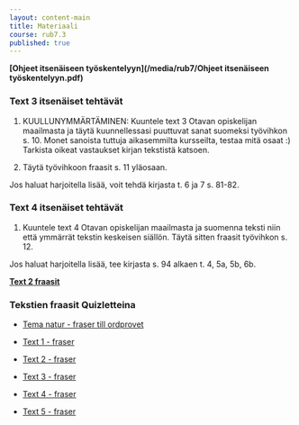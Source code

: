 ```yaml
---
layout: content-main
title: Materiaali
course: rub7.3
published: true
---
```

**[Ohjeet itsenäiseen työskentelyyn](/media/rub7/Ohjeet itsenäiseen työskentelyyn.pdf)**

### Text 3 itsenäiset tehtävät

1. KUULLUNYMMÄRTÄMINEN: Kuuntele text 3 Otavan opiskelijan maailmasta ja täytä kuunnellessasi puuttuvat sanat suomeksi työvihkon s. 10. Monet sanoista tuttuja aikasemmilta kursseilta, testaa mitä osaat :) Tarkista oikeat vastaukset kirjan tekstistä katsoen.

2. Täytä työvihkoon fraasit s. 11 yläosaan.

Jos haluat harjoitella lisää, voit tehdä kirjasta t. 6 ja 7 s. 81-82.

### Text 4 itsenäiset tehtävät

1. Kuuntele text 4 Otavan opiskelijan maailmasta ja suomenna teksti niin että ymmärrät tekstin keskeisen siällön. Täytä sitten fraasit työvihkon s. 12. 

Jos haluat harjoitella lisää, tee kirjasta s. 94 alkaen t. 4, 5a, 5b, 6b.


**[Text 2 fraasit](/media/rub7/text2_fraser.pdf)**


### Tekstien fraasit Quizletteina

- [Tema natur - fraser till ordprovet](https://quizlet.com/_bfstah?x=1qqt&i=dz01n)

- [Text 1 - fraser](https://quizlet.com/_6h7ccb)

- [Text 2 - fraser](https://quizlet.com/_6lofwf)

- [Text 3 - fraser](https://quizlet.com/_6loha5)

- [Text 4 - fraser](https://quizlet.com/_6lofah)

- [Text 5 - fraser](https://quizlet.com/_6logip)
